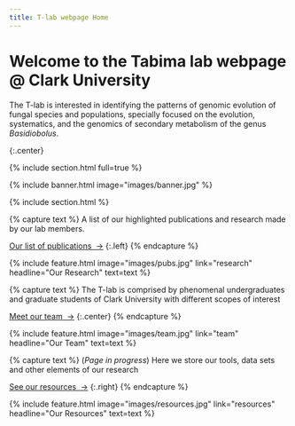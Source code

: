 ```yaml
---
title: T-lab webpage Home
---
```


# Welcome to the Tabima lab webpage @ Clark University

The T-lab is interested in identifying the patterns of genomic evolution of fungal species and populations, specially focused on the evolution, systematics, and the genomics of secondary metabolism of the genus *Basidiobolus*.

{:.center}

{% include section.html full=true %}

{% include banner.html image="images/banner.jpg" %}

{% include section.html %}

{% capture text %}
A list of our highlighted publications and research made by our lab members.

[Our list of publications &nbsp;→](research)
{:.left}
{% endcapture %}

{%
  include feature.html
  image="images/pubs.jpg"
  link="research"
  headline="Our Research"
  text=text
%}

{% capture text %}
The T-lab is comprised by phenomenal undergraduates and graduate students of Clark University with different scopes of interest

[Meet our team &nbsp;→](team)
{:.center}
{% endcapture %}

{%
  include feature.html
  image="images/team.jpg"
  link="team"
  headline="Our Team"
  text=text
%}

{% capture text %}
(*Page in progress*) Here we store our tools, data sets and other elements of our research

[See our resources &nbsp;→](resources)
{:.right}
{% endcapture %}

{%
  include feature.html
  image="images/resources.jpg"
  link="resources"
  headline="Our Resources"
  text=text
%}